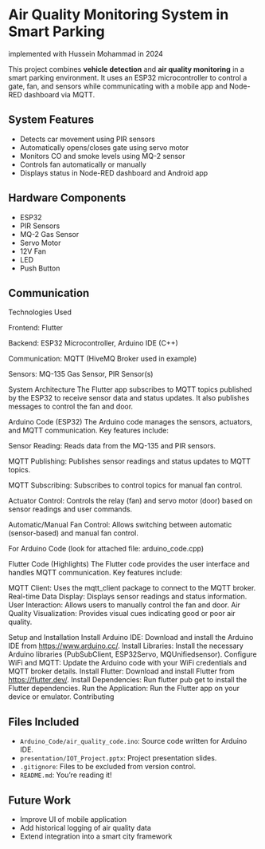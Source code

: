 # Air Quality Monitoring System in Smart Parking

implemented with Hussein Mohammad in 2024

This project combines **vehicle detection** and **air quality monitoring** in a smart parking environment. It uses an ESP32 microcontroller to control a gate, fan, and sensors while communicating with a mobile app and Node-RED dashboard via MQTT.

## System Features

- Detects car movement using PIR sensors
- Automatically opens/closes gate using servo motor
- Monitors CO and smoke levels using MQ-2 sensor
- Controls fan automatically or manually
- Displays status in Node-RED dashboard and Android app

## Hardware Components

- ESP32
- PIR Sensors
- MQ-2 Gas Sensor
- Servo Motor
- 12V Fan
- LED
- Push Button

## Communication
Technologies Used

Frontend: Flutter

Backend: ESP32 Microcontroller, Arduino IDE (C++)

Communication: MQTT (HiveMQ Broker used in example)

Sensors: MQ-135 Gas Sensor, PIR Sensor(s)

System Architecture
The Flutter app subscribes to MQTT topics published by the ESP32 to receive sensor data and status updates. It also publishes messages to control the fan and door.

Arduino Code (ESP32)
The Arduino code manages the sensors, actuators, and MQTT communication. Key features include:

Sensor Reading: Reads data from the MQ-135 and PIR sensors.

MQTT Publishing: Publishes sensor readings and status updates to MQTT topics.

MQTT Subscribing: Subscribes to control topics for manual fan control.

Actuator Control: Controls the relay (fan) and servo motor (door) based on sensor readings and user commands.

Automatic/Manual Fan Control: Allows switching between automatic (sensor-based) and manual fan control.

For Arduino Code (look for attached file: arduino_code.cpp)

Flutter Code (Highlights)
The Flutter code provides the user interface and handles MQTT communication. Key features include:

MQTT Client: Uses the mqtt_client package to connect to the MQTT broker. Real-time Data Display: Displays sensor readings and status information. User Interaction: Allows users to manually control the fan and door. Air Quality Visualization: Provides visual cues indicating good or poor air quality.

Setup and Installation
Install Arduino IDE: Download and install the Arduino IDE from https://www.arduino.cc/.
Install Libraries: Install the necessary Arduino libraries (PubSubClient, ESP32Servo, MQUnifiedsensor).
Configure WiFi and MQTT: Update the Arduino code with your WiFi credentials and MQTT broker details.
Install Flutter: Download and install Flutter from https://flutter.dev/.
Install Dependencies: Run flutter pub get to install the Flutter dependencies.
Run the Application: Run the Flutter app on your device or emulator.
Contributing

## Files Included

- `Arduino_Code/air_quality_code.ino`: Source code written for Arduino IDE.
- `presentation/IOT_Project.pptx`: Project presentation slides.
- `.gitignore`: Files to be excluded from version control.
- `README.md`: You’re reading it!

## Future Work

- Improve UI of mobile application
- Add historical logging of air quality data
- Extend integration into a smart city framework

